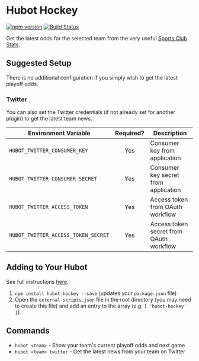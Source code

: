 # Hubot Hockey

[![npm version](https://badge.fury.io/js/hubot-hockey.svg)](http://badge.fury.io/js/hubot-hockey) [![Build Status](https://travis-ci.org/stephenyeargin/hubot-hockey.png)](https://travis-ci.org/stephenyeargin/hubot-hockey)

Get the latest odds for the selected team from the very useful [Sports Club Stats](http://sportsclubstats.com).

## Suggested Setup

There is no additional configuration if you simply wish to get the latest playoff odds.

### Twitter

You can also set the Twitter credentials (if not already set for another plugin) to get the latest team news.

| Environment Variable                 | Required? | Description               |
| ------------------------------------ | :-------: | --------------------------|
| `HUBOT_TWITTER_CONSUMER_KEY`         | Yes       | Consumer key from application |
| `HUBOT_TWITTER_CONSUMER_SECRET`      | Yes       | Consumer key secret from application |
| `HUBOT_TWITTER_ACCESS_TOKEN`         | Yes       | Access token from OAuth workflow |
| `HUBOT_TWITTER_ACCESS_TOKEN_SECRET`  | Yes       | Access token secret from OAuth workflow |

## Adding to Your Hubot

See full instructions [here](https://github.com/github/hubot/blob/master/docs/scripting.md#npm-packages).

1. `npm install hubot-hockey --save` (updates your `package.json` file)
2. Open the `external-scripts.json` file in the root directory (you may need to create this file) and add an entry to the array (e.g. `[ 'hubot-hockey' ]`).

## Commands

- `hubot <team>` - Show your team's current playoff odds and next game
- `hubot <team> twitter` - Get the latest news from your team on Twitter
